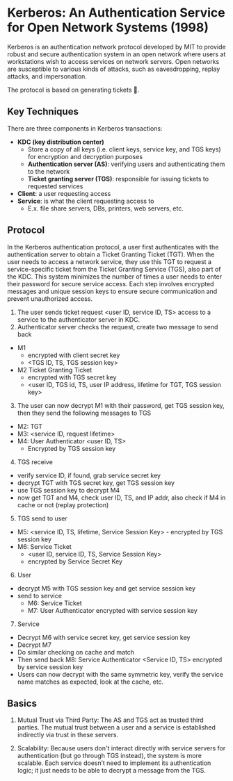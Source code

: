 # Kerberos: An Authentication Service for Open Network Systems (1998) 
Kerberos is an authentication network protocol developed by MIT to provide robust and secure authentication system in an open network where users at workstations wish to access services on network servers. Open networks are susceptible to various kinds of attacks, such as eavesdropping, replay attacks, and impersonation. 

The protocol is based on generating tickets 🎫.

## Key Techniques 
There are three components in Kerberos transactions: 
* **KDC (key distribution center)**
  *  Store a copy of all keys (i.e. client keys, service key, and TGS keys) for encryption and decryption purposes
  *  **Authentication server (AS)**: verifying users and authenticating them to the network
  *  **Ticket granting server (TGS)**: responsible for issuing tickets to requested services    
* **Client**: a user requesting access
* **Service**: is what the client requesting access to
  *   E.x. file share servers, DBs, printers, web servers, etc.
 
## Protocol 
In the Kerberos authentication protocol, a user first authenticates with the authentication server to obtain a Ticket Granting Ticket (TGT). When the user needs to access a network service, they use this TGT to request a service-specific ticket from the Ticket Granting Service (TGS), also part of the KDC. This system minimizes the number of times a user needs to enter their password for secure service access. Each step involves encrypted messages and unique session keys to ensure secure communication and prevent unauthorized access.


1. The user sends ticket request <user ID, service ID, TS> access to a service to the authenticator server in KDC.
2. Authenticator server checks the request, create two message to send back
  -  M1
      -  encrypted with client secret key  
      -  <TGS ID, TS, TGS session key>
  -  M2 Ticket Granting Ticket
      -  encrypted with TGS secret key  
      -  <user ID, TGS id, TS, user IP address, lifetime for TGT, TGS session key>
3. The user can now decrypt M1 with their password, get TGS session key, then they send the following messages to TGS
  -  M2: TGT 
  -  M3: <service ID, request lifetime>
  -  M4: User Authenticator <user ID, TS> 
      -  Encrypted by TGS session key
4. TGS receive
  -  verify service ID, if found, grab service secret key
  -  decrypt TGT with TGS secret key, get TGS session key
  -  use TGS session key to decrypt M4
  -  now get TGT and M4, check user ID, TS, and IP addr, also check if M4 in cache or not (replay protection) 
5. TGS send to user 
  -  M5: <service ID, TS, lifetime, Service Session Key>
    -  encrypted by TGS session key
  -  M6: Service Ticket
      -  <user ID, service ID, TS, Service Session Key>
      -  encrypted by Service Secret Key 
6. User
  -  decrypt M5 with TGS session key and get service session key 
  -  send to service
      -  M6: Service Ticket 
      -  M7: User Authenticator <user ID> encrypted with service session key
7. Service
  - Decrypt M6 with service secret key, get service session key
  - Decrypt M7
  - Do similar checking on cache and match
  - Then send back M8: Service Authenticator <Service ID, TS> encrypted by service session key
  - Users can now decrypt with the same symmetric key, verify the service name matches as expected, look at the cache, etc.

## Basics 
1. Mutual Trust via Third Party: The AS and TGS act as trusted third parties. The mutual trust between a user and a service is established indirectly via trust in these servers.

2. Scalability: Because users don't interact directly with service servers for authentication (but go through TGS instead), the system is more scalable. Each service doesn’t need to implement its authentication logic; it just needs to be able to decrypt a message from the TGS.
